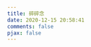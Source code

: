 ```yaml
---
title: 碎碎念
date: 2020-12-15 20:58:41
comments: false
pjax: false
---
```


<body>

<script type="text/javascript" src="https://unpkg.com/artitalk"></script>
<div id="artitalk_main"></div>
<script>
new Artitalk({
    appId: 'DMcVhGq4HlAbqG6nmKfVDnfK-MdYXbMMI',
    appKey: 'Kfo0id0Bjlza8ap293LSWVU8',
})
</script>
</body>





